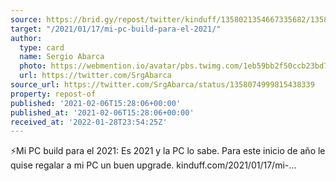 ```yaml
---
source: https://brid.gy/repost/twitter/kinduff/1358021354667335682/1358074999815438339
target: "/2021/01/17/mi-pc-build-para-el-2021/"
author:
  type: card
  name: Sergio Abarca
  photo: https://webmention.io/avatar/pbs.twimg.com/1eb59bb2f50ccb23bd7e2ca0177a9410a2601eaacfeb2be99623af2ef014912d.jpg
  url: https://twitter.com/SrgAbarca
source_url: https://twitter.com/SrgAbarca/status/1358074999815438339
property: repost-of
published: '2021-02-06T15:28:06+00:00'
published_at: '2021-02-06T15:28:06+00:00'
received_at: '2022-01-28T23:54:25Z'
---
```


⚡️Mi PC build para el 2021: Es 2021 y la PC lo sabe. Para este inicio de año le quise regalar a mi PC un buen upgrade.
kinduff.com/2021/01/17/mi-…